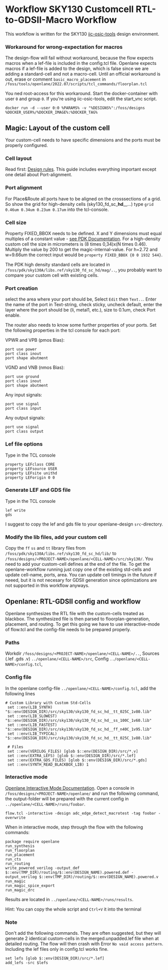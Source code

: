 # Workflow SKY130 Customcell RTL-to-GDSII-Macro Workflow

This workflow is written for the SKY130 [iic-osic-tools](https://github.com/hpretl/iic-osic-tools) design environment.

### Workaround for wrong-expectation for macros
The design-flow will fail without workaround, because the flow expects macros when a lef-file is included in the config.tcl file. Openlane expects macros if a lef-file is added to the design, which is false since we are adding a standard-cell and not a macro-cell. Until an official workaround is out, erase or comment `basic_macro_placement` in `/foss/tools/openlane/2022.07/scripts/tcl_commands/floorplan.tcl`

You ned root-access for this workaround. Start the docker-container with user `0` and group `0`. 
If you're using iic-osic-tools, edit the start_vnc script.
```
docker run -d --user 0:0 %PARAMS% -v "%DESIGNS%":/foss/designs  %DOCKER_USER%/%DOCKER_IMAGE%:%DOCKER_TAG%
```

## Magic: Layout of the custom cell
Your custom-cell needs to have specific dimensions and the ports must be properly configured.

### Cell layout
Read first: [Design rules](https://github.com/nickson-jose/vsdstdcelldesign). This guide includes everything important except one detail about Port-alignment. 

### Port alignment
For Place&Route all ports have to be aligned on the crosssections of a grid. So show the grid for high-density cells (sky130_fd_sc_**hd**__...) type `grid 0.46um 0.34um 0.23um 0.17um` into the tcl-console.

### Cell size
Property FIXED_BBOX needs to be defined. X and Y dimensions must equal multiples of a constant value - [see PDK Documentation](https://antmicro-skywater-pdk-docs.readthedocs.io/en/latest/contents/libraries/foundry-provided.html).
For a high-density custom cell the size in micrometers is (8 times 0,34)x(N times 0.46). Multiply the value by 200 to get the magic-internal-value. For h=2.72 and w=9.66um the correct input would be `property FIXED_BBOX {0 0 1932 544}`. 

The PDK high density standard cells are located in `/foss/pdk/sky130A/libs.ref/sky130_fd_sc_hd/mag/..`, you probably want to compare your custom cell with existing cells.

### Port creation
select the area where your port should be, Select `Edit` then `Text..`. 
Enter the name of the port in Text-string, check sticky, uncheck default, enter the layer where the port should be (li, metal1, etc.), size to 0.1um, check Port enable.

The router also needs to know some further properties of your ports. Set the following properties in the tcl console for each port:

VPWR and VPB (pmos Bias):
```
port use power
port class inout
port shape abutment
```

VGND and VNB (nmos Bias):
```
port use ground
port class inout
port shape abutment
```

Any input signals:
```
port use signal
port class input
```

Any output signals:
```
port use signal
port class output
```

### Lef file options
Type in the TCL console
```
property LEFclass CORE
property LEFsource USER
property LEFsite unithd
property LEForigin 0 0
```

### Generate LEF and GDS file
Type in the TCL console
```
lef write
gds
```

I suggest to copy the lef and gds file to your openlane-design `src`-directory.

### Modify the lib files, add your custom cell
Copy the `ff` `ss` and `tt` library files from `/foss/pdk/sky130A/libs.ref/sky130_fd_sc_hd/lib/` to `/foss/designs/<PROJECT-NAME>/openlane/<CELL-NAME>/src/sky130/`.
You need to add your custom-cell defines at the end of the file.
To get the openlane-workflow running just copy one of the existing std-cells and update cell-name, ports, area. You can update cell timings in the future if neeed, but it is not necesary for GDSII generation since optimizations are not supported in this workflow anyways.

## Openlane: RTL-GDSII config and workflow
Openlane synthesizes the RTL file with the custom-cells treated as blackbox. The synthesized file is then parsed to floorplan-generation, placement, and routing. To get this going we have to use interactive-mode of flow.tcl and the config-file needs to be prepared properly.
### Paths
Workdir `/foss/designs/<PROJECT-NAME>/openlane/<CELL-NAME>/..`, 
Sources (.lef .gds .v) `../openlane/<CELL-NAME>/src`, 
Config `../openlane/<CELL-NAME>/config.tcl`, 

### Config file
In the openlane config-file `../openlane/<CELL-NAME>/config.tcl`, add the following lines

```
# Custom Library with Custom Std-Cells
 set ::env(LIB_SYNTH) "$::env(DESIGN_DIR)/src/sky130/sky130_fd_sc_hd__tt_025C_1v80.lib"
 set ::env(LIB_SLOWEST) "$::env(DESIGN_DIR)/src/sky130/sky130_fd_sc_hd__ss_100C_1v60.lib"
 set ::env(LIB_FASTEST) "$::env(DESIGN_DIR)/src/sky130/sky130_fd_sc_hd__ff_n40C_1v95.lib"
 set ::env(LIB_TYPICAL) "$::env(DESIGN_DIR)/src/sky130/sky130_fd_sc_hd__tt_025C_1v80.lib"
 
 # Files
 set ::env(VERILOG_FILES) [glob $::env(DESIGN_DIR)/src/*.v]
 set ::env(EXTRA_LEFS) [glob $::env(DESIGN_DIR)/src/*.lef]
 set ::env(EXTRA_GDS_FILES) [glob $::env(DESIGN_DIR)/src/*.gds]
 set ::env(SYNTH_READ_BLACKBOX_LIB) 1
```

### Interactive mode
[Openlane Interactive Mode Documentation](https://openlane-docs.readthedocs.io/en/rtd-develop/doc/advanced_readme.html). Open a console in `/foss/designs/<PROJECT-NAME>/openlane/` and run the following command, the output-folder will be prepared with the current config in `../openlane/<CELL-NAME>/runs/foobar`. 
```
flow.tcl -interactive -design adc_edge_detect_macrotest -tag foobar -overwrite
```
When in interactive mode, step through the flow with the following commands:
```
package require openlane
run_synthesis
run_floorplan
run_placement
run_cts
run_routing
write_powered_verilog -output_def $::env(TMP_DIR)/routing/$::env(DESIGN_NAME).powered.def -output_verilog $::env(TMP_DIR)/routing/$::env(DESIGN_NAME).powered.v 
run_magic
run_magic_spice_export
run_magic_drc
```

Results are located in `../openlane/<CELL-NAME>/runs/results`.

Hint: You can copy the whole script and `Ctrl+V` it into the terminal

### Note
Don't add the following commands. They are often suggested, but they will generate 2 identical custom-cells in the merged.unpadded.lef file when at detailed routing. The flow will then crash with Error `No vaid access pattern`. Including the lef files only in config.tcl works fine.
```
set lefs [glob $::env(DESIGN_DIR)/src/*.lef]
add_lefs -src $lefs
```



